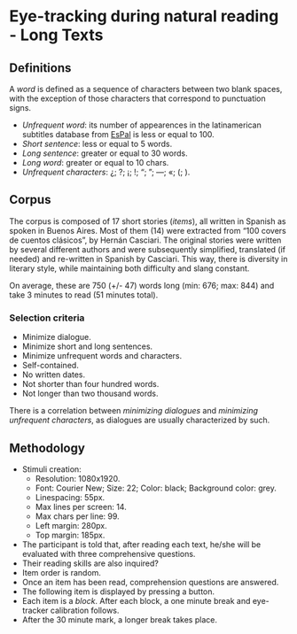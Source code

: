 # Eye-tracking during natural reading - Long Texts
## Definitions
A *word* is defined as a sequence of characters between two blank spaces, with the exception of those characters that correspond to punctuation signs.
 - *Unfrequent word*: its number of appearences in the latinamerican subtitles database from [EsPal](https://www.bcbl.eu/databases/espal/) is less or equal to 100.
 - *Short sentence*: less or equal to 5 words.
 - *Long sentence*: greater or equal to 30 words.
 - *Long word*: greater or equal to 10 chars.
 - *Unfrequent characters*: ¿; ?; ¡; !; “; ”; —; «; (; ).

## Corpus
The corpus is composed of 17 short stories (*items*), all written in Spanish as spoken in Buenos Aires. Most of them (14) were extracted from “100 covers de cuentos clásicos”, by Hernán Casciari. The original stories were written by several different authors and were subsequently simplified, translated (if needed) and re-written in Spanish by Casciari. This way, there is diversity in literary style, while maintaining both difficulty and slang constant.

On average, these are 750 (+/- 47) words long (min: 676; max: 844) and take 3 minutes to read (51 minutes total).
### Selection criteria
- Minimize dialogue.
- Minimize short and long sentences.
- Minimize unfrequent words and characters.
- Self-contained.
- No written dates.
- Not shorter than four hundred words.
- Not longer than two thousand words.

There is a correlation between *minimizing dialogues* and *minimizing unfrequent characters*, as dialogues are usually characterized by such.
## Methodology
* Stimuli creation:
    * Resolution: 1080x1920.
    * Font: Courier New; Size: 22; Color: black; Background color: grey.
    * Linespacing: 55px.
    * Max lines per screen: 14.
    * Max chars per line: 99.
    * Left margin: 280px.
    * Top margin: 185px.
* The participant is told that, after reading each text, he/she will be evaluated with three comprehensive questions.
* Their reading skills are also inquired?
* Item order is random.
* Once an item has been read, comprehension questions are answered.
* The following item is displayed by pressing a button.
* Each item is a *block*. After each block, a one minute break and eye-tracker calibration follows.
* After the 30 minute mark, a longer break takes place.
